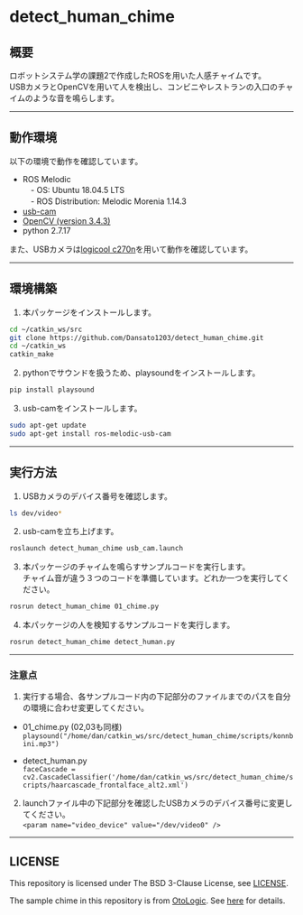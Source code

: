 # detect_human_chime
  
## 概要  
  
ロボットシステム学の課題2で作成したROSを用いた人感チャイムです。  
USBカメラとOpenCVを用いて人を検出し、コンビニやレストランの入口のチャイムのような音を鳴らします。
  
---  
  
## 動作環境
  
以下の環境で動作を確認しています。  
- ROS Melodic  
　- OS: Ubuntu 18.04.5 LTS  
　- ROS Distribution: Melodic Morenia 1.14.3  
- [usb-cam](http://wiki.ros.org/usb_cam)  
- [OpenCV (version 3.4.3)](https://opencv.org/)  
- python 2.7.17  
  
また、USBカメラは[logicool c270n](https://www.logicool.co.jp/ja-jp/product/hd-webcam-c270n)を用いて動作を確認しています。  
  
---
  
## 環境構築  
  
1. 本パッケージをインストールします。  
  
```sh
cd ~/catkin_ws/src  
git clone https://github.com/Dansato1203/detect_human_chime.git  
cd ~/catkin_ws
catkin_make
```  
  
2. pythonでサウンドを扱うため、playsoundをインストールします。  
```sh
pip install playsound
```
3. usb-camをインストールします。  
```sh
sudo apt-get update
sudo apt-get install ros-melodic-usb-cam
```
  
---
  
## 実行方法  
  
1. USBカメラのデバイス番号を確認します。
```sh
ls dev/video*
```

2. usb-camを立ち上げます。  
```sh
roslaunch detect_human_chime usb_cam.launch  
```
  
3. 本パッケージのチャイムを鳴らすサンプルコードを実行します。  
チャイム音が違う３つのコードを準備しています。どれか一つを実行してください。  
```sh
rosrun detect_human_chime 01_chime.py
```
  
4. 本パッケージの人を検知するサンプルコードを実行します。  
```sh
rosrun detect_human_chime detect_human.py
```
  
---
  
### 注意点
  
1. 実行する場合、各サンプルコード内の下記部分のファイルまでのパスを自分の環境に合わせ変更してください。  
  
- 01_chime.py (02,03も同様)  
`playsound("/home/dan/catkin_ws/src/detect_human_chime/scripts/konnbini.mp3")`  
  
- detect_human.py  
`faceCascade = cv2.CascadeClassifier('/home/dan/catkin_ws/src/detect_human_chime/scripts/haarcascade_frontalface_alt2.xml')`  
  
2. launchファイル中の下記部分を確認したUSBカメラのデバイス番号に変更してください。    
`<param name="video_device" value="/dev/video0" />`  

  
---
  
## LICENSE
This repository is licensed under The BSD 3-Clause License, see [LICENSE](https://github.com/Dansato1203/detect_human_chime/blob/master/LICENSE).  
  
The sample chime in this repository is from [OtoLogic](https://otologic.jp/).  See [here](https://otologic.jp/free/license.html) for details.
